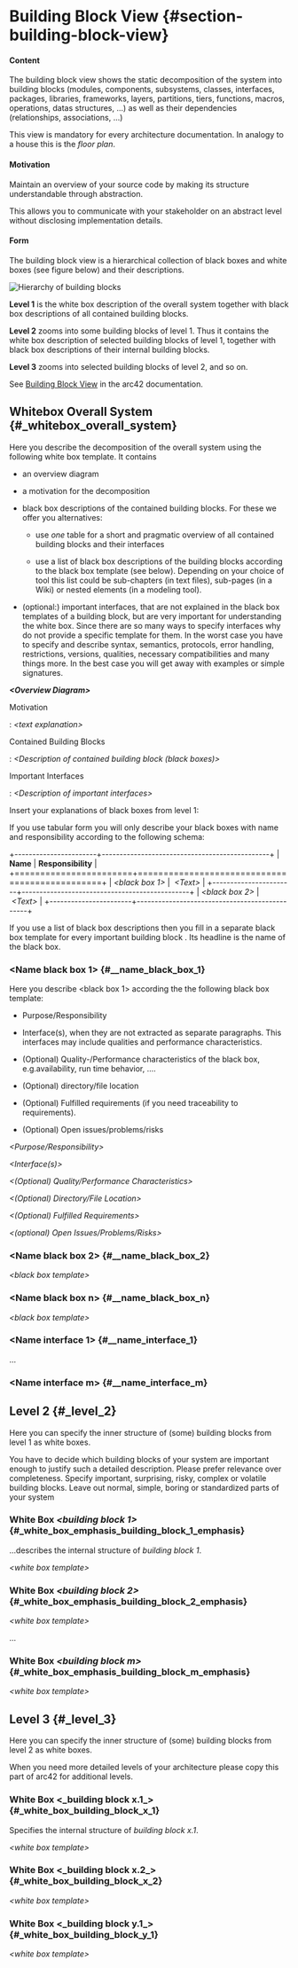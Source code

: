 # Building Block View {#section-building-block-view}

#### Content

The building block view shows the static decomposition of the system
into building blocks (modules, components, subsystems, classes,
interfaces, packages, libraries, frameworks, layers, partitions, tiers,
functions, macros, operations, datas structures, ...) as well as their
dependencies (relationships, associations, ...)

This view is mandatory for every architecture documentation. In analogy
to a house this is the _floor plan_.

#### Motivation

Maintain an overview of your source code by making its structure
understandable through abstraction.

This allows you to communicate with your stakeholder on an abstract
level without disclosing implementation details.

#### Form

The building block view is a hierarchical collection of black boxes and
white boxes (see figure below) and their descriptions.

![Hierarchy of building blocks](images/05_building_blocks-EN.png)

**Level 1** is the white box description of the overall system together
with black box descriptions of all contained building blocks.

**Level 2** zooms into some building blocks of level 1. Thus it contains
the white box description of selected building blocks of level 1,
together with black box descriptions of their internal building blocks.

**Level 3** zooms into selected building blocks of level 2, and so on.

See [Building Block View](https://docs.arc42.org/section-5/) in the
arc42 documentation.

## Whitebox Overall System {#\_whitebox_overall_system}

Here you describe the decomposition of the overall system using the
following white box template. It contains

- an overview diagram

- a motivation for the decomposition

- black box descriptions of the contained building blocks. For these
  we offer you alternatives:

  - use _one_ table for a short and pragmatic overview of all
    contained building blocks and their interfaces

  - use a list of black box descriptions of the building blocks
    according to the black box template (see below). Depending on
    your choice of tool this list could be sub-chapters (in text
    files), sub-pages (in a Wiki) or nested elements (in a modeling
    tool).

- (optional:) important interfaces, that are not explained in the
  black box templates of a building block, but are very important for
  understanding the white box. Since there are so many ways to specify
  interfaces why do not provide a specific template for them. In the
  worst case you have to specify and describe syntax, semantics,
  protocols, error handling, restrictions, versions, qualities,
  necessary compatibilities and many things more. In the best case you
  will get away with examples or simple signatures.

**_\<Overview Diagram>_**

Motivation

: _\<text explanation>_

Contained Building Blocks

: _\<Description of contained building block (black boxes)>_

Important Interfaces

: _\<Description of important interfaces>_

Insert your explanations of black boxes from level 1:

If you use tabular form you will only describe your black boxes with
name and responsibility according to the following schema:

+-----------------------+-----------------------------------------------+
| **Name** | **Responsibility** |
+=======================+===============================================+
| _\<black box 1>_ |  *\<Text>* |
+-----------------------+-----------------------------------------------+
| _\<black box 2>_ |  *\<Text>* |
+-----------------------+-----------------------------------------------+

If you use a list of black box descriptions then you fill in a separate
black box template for every important building block . Its headline is
the name of the black box.

### \<Name black box 1> {#\_\_name_black_box_1}

Here you describe \<black box 1> according the the following black box
template:

- Purpose/Responsibility

- Interface(s), when they are not extracted as separate paragraphs.
  This interfaces may include qualities and performance
  characteristics.

- (Optional) Quality-/Performance characteristics of the black box,
  e.g.availability, run time behavior, ....

- (Optional) directory/file location

- (Optional) Fulfilled requirements (if you need traceability to
  requirements).

- (Optional) Open issues/problems/risks

_\<Purpose/Responsibility>_

_\<Interface(s)>_

_\<(Optional) Quality/Performance Characteristics>_

_\<(Optional) Directory/File Location>_

_\<(Optional) Fulfilled Requirements>_

_\<(optional) Open Issues/Problems/Risks>_

### \<Name black box 2> {#\_\_name_black_box_2}

_\<black box template>_

### \<Name black box n> {#\_\_name_black_box_n}

_\<black box template>_

### \<Name interface 1> {#\_\_name_interface_1}

...

### \<Name interface m> {#\_\_name_interface_m}

## Level 2 {#\_level_2}

Here you can specify the inner structure of (some) building blocks from
level 1 as white boxes.

You have to decide which building blocks of your system are important
enough to justify such a detailed description. Please prefer relevance
over completeness. Specify important, surprising, risky, complex or
volatile building blocks. Leave out normal, simple, boring or
standardized parts of your system

### White Box _\<building block 1>_ {#\_white_box_emphasis_building_block_1_emphasis}

...describes the internal structure of _building block 1_.

_\<white box template>_

### White Box _\<building block 2>_ {#\_white_box_emphasis_building_block_2_emphasis}

_\<white box template>_

...

### White Box _\<building block m>_ {#\_white_box_emphasis_building_block_m_emphasis}

_\<white box template>_

## Level 3 {#\_level_3}

Here you can specify the inner structure of (some) building blocks from
level 2 as white boxes.

When you need more detailed levels of your architecture please copy this
part of arc42 for additional levels.

### White Box \<\_building block x.1\_\> {#\_white_box_building_block_x_1}

Specifies the internal structure of _building block x.1_.

_\<white box template>_

### White Box \<\_building block x.2\_\> {#\_white_box_building_block_x_2}

_\<white box template>_

### White Box \<\_building block y.1\_\> {#\_white_box_building_block_y_1}

_\<white box template>_

